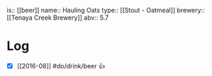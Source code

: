 is:: [[beer]]
name:: Hauling Oats
type:: [[Stout - Oatmeal]]
brewery:: [[Tenaya Creek Brewery]]
abv:: 5.7

# Log
- [x] [[2016-08]] #do/drink/beer 👍
